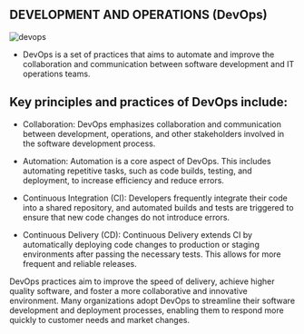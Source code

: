 DEVELOPMENT AND OPERATIONS (DevOps)
------------------------------------------------

![devops]()

- DevOps is a set of practices that aims to automate and improve the collaboration and communication between software development and IT operations teams.


Key principles and practices of DevOps include:
------------------------------------------------

- Collaboration: DevOps emphasizes collaboration and communication between development, operations, and other stakeholders involved in the software development process.

- Automation: Automation is a core aspect of DevOps. This includes automating repetitive tasks, such as code builds, testing, and deployment, to increase efficiency and reduce errors.

- Continuous Integration (CI): Developers frequently integrate their code into a shared repository, and automated builds and tests are triggered to ensure that new code changes do not introduce errors.

- Continuous Delivery (CD): Continuous Delivery extends CI by automatically deploying code changes to production or staging environments after passing the necessary tests. This allows for more frequent and reliable releases.


DevOps practices aim to improve the speed of delivery, achieve higher quality software, and foster a more collaborative and innovative environment. Many organizations adopt DevOps to streamline their software development and deployment processes, enabling them to respond more quickly to customer needs and market changes.